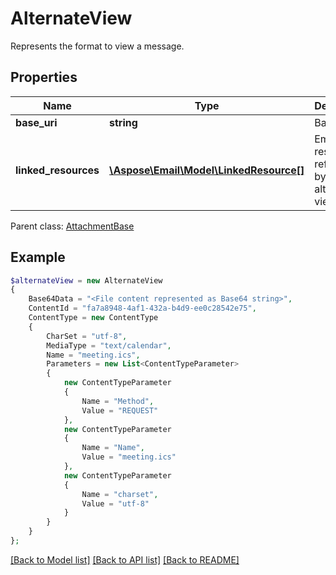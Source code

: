 # AlternateView

Represents the format to view a message.

## Properties
Name | Type | Description | Notes
---- | ---- | ----------- | -----
**base_uri** | **string** | Base URI. | [optional] 
**linked_resources** | [**\Aspose\Email\Model\LinkedResource[]**](LinkedResource.md) | Embedded resources referred to by this alternate view. | [optional] 

 Parent class: [AttachmentBase](AttachmentBase.md)


## Example
```php
$alternateView = new AlternateView
{
    Base64Data = "<File content represented as Base64 string>",
    ContentId = "fa7a8948-4af1-432a-b4d9-ee0c28542e75",
    ContentType = new ContentType
    {
        CharSet = "utf-8",
        MediaType = "text/calendar",
        Name = "meeting.ics",
        Parameters = new List<ContentTypeParameter>
        {
            new ContentTypeParameter
            {
                Name = "Method",
                Value = "REQUEST"
            },
            new ContentTypeParameter
            {
                Name = "Name",
                Value = "meeting.ics"
            },
            new ContentTypeParameter
            {
                Name = "charset",
                Value = "utf-8"
            }
        }
    }
};
```


[[Back to Model list]](README.md#documentation-for-models) [[Back to API list]](README.md#documentation-for-api-endpoints) [[Back to README]](README.md)


